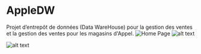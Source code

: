 # AppleDW
Projet d’entrepôt de données (Data WareHouse) pour la gestion des ventes et la gestion des ventes pour les magasins d'Appel. 
![Home Page](./RAPPORT/Rapport-et-diapos/00000.PNG)
![alt text](https://github.com/SateaMall/Apple-Data-WareHouse/blob/main/Rapport-et-diapos/00000.PNG?raw=true)

![alt text](https://github.com/SateaMall/Apple-Data-WareHouse/blob/main/Rapport-et-diapos/11111.PNG?raw=true)
